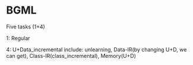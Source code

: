 # BGML

Five tasks (1+4)

1: Regular

4: U+Data_incremental include: unlearning, Data-IR(by changing U+D, we can get), Class-IR(class_incremental), Memory(U+D)
